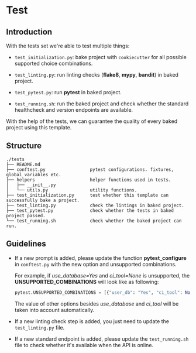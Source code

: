 # Test

## Introduction
With the tests set we're able to test multiple things:

+ `test_initialization.py`: bake project with `cookiecutter` for all possible supported choice combinations.

+ `test_linting.py`: run linting checks (**flake8**, **mypy**, **bandit**) in baked project.

+ `test_pytest.py`: run **pytest** in baked project.

+ `test_running.sh`: run the baked project and check whether the standard healthcheck and version endpoints are available.

With the help of the tests, we can guarantee the quality of every baked project using this 
template. 

## Structure

    ./tests
    ├── README.md
    ├── conftest.py                 pytest configurations. fixtures, global variables etc.
    ├── helpers                     helper functions used in tests.
    │   ├── __init__.py
    │   └── utils.py                utility functions.
    ├── test_initialization.py      test whether this template can successfully bake a project.
    ├── test_linting.py             check the lintings in baked project.
    ├── test_pytest.py              check whether the tests in baked project passed.
    └── test_running.sh             check whether the baked project can run.

## Guidelines

+ If a new prompt is added, please update the function **pytest_configure** in `conftest.py` with the new option and unsupported combinations. 

    For example, if *use_database=Yes* and *ci_tool=None* is unsupported, the **UNSUPPORTED_COMBINATIONS** will
    look like as following:
    ``` python
    pytest.UNSUPPORTED_COMBINATIONS = [{"user_db": "Yes", "ci_tool": None}]
    ```
    The value of other options besides *use_database* and *ci_tool* will be taken into account automatically.

+ If a new linting check step is added, you just need to update the `test_linting.py` file.
+ If a new standard endpoint is added, please update the `test_running.sh` file to check whether it's available when the API is online.